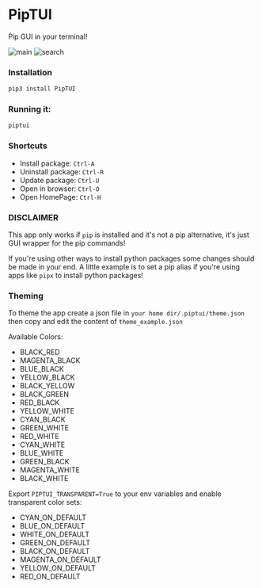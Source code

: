 # PipTUI
Pip GUI in your terminal!

![main](https://user-images.githubusercontent.com/41646249/61582508-8c2e3b80-ab34-11e9-8e53-a8439c0f2e04.png)
![search](https://user-images.githubusercontent.com/41646249/61582525-a5cf8300-ab34-11e9-8724-fe09d8471e12.png)


### Installation

```bash
pip3 install PipTUI
```


### Running it:
```bash
piptui
```

### Shortcuts

* Install package: `Ctrl-A`
* Uninstall package: `Ctrl-R`
* Update package: `Ctrl-U`
* Open in browser: `Ctrl-O`
* Open HomePage: `Ctrl-H`



### DISCLAIMER

This app only works if `pip` is installed and it's not a pip alternative, it's just GUI wrapper for the pip commands! 

If you're using other ways to install python packages some changes should be made in your end. A little example is to set a pip alias if you're using apps like `pipx` to install python packages!


### Theming


To theme the app create a json file in `your home dir/.piptui/theme.json` then copy and edit the content of `theme_example.json`


Available Colors:

* BLACK_RED
* MAGENTA_BLACK
* BLUE_BLACK
* YELLOW_BLACK
* BLACK_YELLOW
* BLACK_GREEN
* RED_BLACK
* YELLOW_WHITE
* CYAN_BLACK
* GREEN_WHITE
* RED_WHITE
* CYAN_WHITE
* BLUE_WHITE
* GREEN_BLACK
* MAGENTA_WHITE
* BLACK_WHITE


Export `PIPTUI_TRANSPARENT=True` to your env variables and enable transparent color sets:

* CYAN_ON_DEFAULT
* BLUE_ON_DEFAULT
* WHITE_ON_DEFAULT
* GREEN_ON_DEFAULT
* BLACK_ON_DEFAULT
* MAGENTA_ON_DEFAULT
* YELLOW_ON_DEFAULT
* RED_ON_DEFAULT

